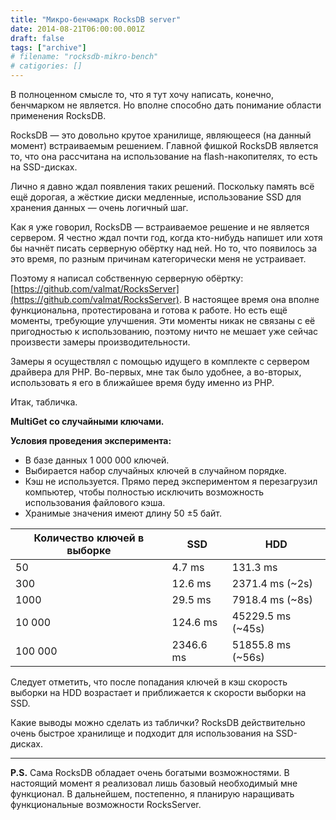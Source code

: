```yaml
---
title: "Микро-бенчмарк RocksDB server"
date: 2014-08-21T06:00:00.001Z
draft: false
tags: ["archive"]
# filename: "rocksdb-mikro-bench"
# catigories: []
---
```


В полноценном смысле то, что я тут хочу написать, конечно, бенчмарком не является. Но вполне способно дать понимание области применения RocksDB.

RocksDB — это довольно крутое хранилище, являющееся (на данный момент) встраиваемым решением. Главной фишкой RocksDB является то, что она рассчитана на использование на flash-накопителях, то есть на SSD-дисках.

Лично я давно ждал появления таких решений. Поскольку память всё ещё дорогая, а жёсткие диски медленные, использование SSD для хранения данных — очень логичный шаг.

Как я уже говорил, RocksDB — встраиваемое решение и не является сервером. Я честно ждал почти год, когда кто-нибудь напишет или хотя бы начнёт писать серверную обёртку над ней. Но то, что появилось за это время, по разным причинам категорически меня не устраивает.

Поэтому я написал собственную серверную обёртку: [https://github.com/valmat/RocksServer](https://github.com/valmat/RocksServer). В настоящее время она вполне функциональна, протестирована и готова к работе. Но есть ещё моменты, требующие улучшения. Эти моменты никак не связаны с её пригодностью к использованию, поэтому ничто не мешает уже сейчас произвести замеры производительности.

Замеры я осуществлял с помощью идущего в комплекте с сервером драйвера для PHP. Во-первых, мне так было удобнее, а во-вторых, использовать я его в ближайшее время буду именно из PHP.

Итак, табличка.

**MultiGet со случайными ключами.**

**Условия проведения эксперимента:**
- В базе данных 1 000 000 ключей.
- Выбирается набор случайных ключей в случайном порядке.
- Кэш не используется. Прямо перед экспериментом я перезагрузил компьютер, чтобы полностью исключить возможность использования файлового кэша.
- Хранимые значения имеют длину 50 ±5 байт.

| Количество ключей в выборке | SSD      | HDD             |
|-----------------------------|----------|-----------------|
| 50                          | 4.7 ms   | 131.3 ms        |
| 300                         | 12.6 ms  | 2371.4 ms (~2s) |
| 1000                        | 29.5 ms  | 7918.4 ms (~8s) |
| 10 000                      | 124.6 ms | 45229.5 ms (~45s)|
| 100 000                     | 2346.6 ms| 51855.8 ms (~56s)|

Следует отметить, что после попадания ключей в кэш скорость выборки на HDD возрастает и приближается к скорости выборки на SSD.

Какие выводы можно сделать из таблички? RocksDB действительно очень быстрое хранилище и подходит для использования на SSD-дисках.

---

**P.S.** Сама RocksDB обладает очень богатыми возможностями. В настоящий момент я реализовал лишь базовый необходимый мне функционал. В дальнейшем, постепенно, я планирую наращивать функциональные возможности RocksServer.
